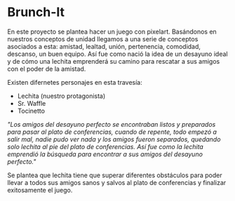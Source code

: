 # Brunch-It
En este proyecto se plantea hacer un juego con pixelart. Basándonos en nuestros conceptos de unidad llegamos a una serie de conceptos asociados a esta: amistad, lealtad, unión, pertenencia, comodidad, descanso, un buen equipo. Así fue como nació la idea de un desayuno ideal y de cómo una lechita emprenderá su camino para rescatar a sus amigos con el poder de la amistad.

Existen difernetes personajes en esta travesía:
- Lechita (nuestro protagonista)
- Sr. Waffle
- Tocinetto

_"Los amigos del desayuno perfecto se encontraban listos y preparados para pasar al plato de conferencias, cuando de repente, todo empezó a salir mal, nadie pudo ver nada y los amigos fueron separados, quedando solo lechita al pie del plato de conferencias.
Así fue como la lechita emprendió la búsqueda para encontrar a sus amigos del desayuno perfecto."_

Se plantea que lechita tiene que superar diferentes obstáculos para poder llevar a todos sus amigos sanos y salvos al plato de conferencias y finalizar exitosamente el juego.
